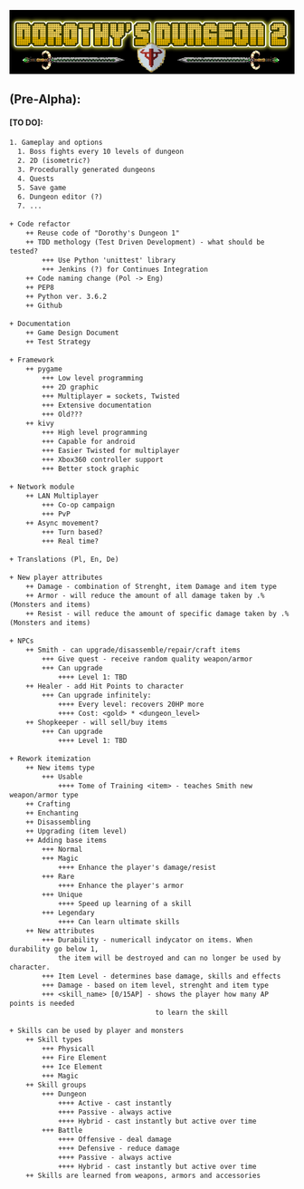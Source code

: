 
![Logo](https://github.com/zutmkr/Studia/blob/master/praca_mag/static/coollogo_com-7011398.png)


## (Pre-Alpha):
####    [TO DO]:
    1. Gameplay and options    
      1. Boss fights every 10 levels of dungeon
      2. 2D (isometric?)
      3. Procedurally generated dungeons
      4. Quests
      5. Save game
      6. Dungeon editor (?)
      7. ... 
        
    + Code refactor
        ++ Reuse code of "Dorothy's Dungeon 1"
        ++ TDD methology (Test Driven Development) - what should be tested?
            +++ Use Python 'unittest' library
            +++ Jenkins (?) for Continues Integration
        ++ Code naming change (Pol -> Eng)
        ++ PEP8
        ++ Python ver. 3.6.2
        ++ Github
        
    + Documentation
        ++ Game Design Document
        ++ Test Strategy
        
    + Framework
        ++ pygame 
            +++ Low level programming
            +++ 2D graphic
            +++ Multiplayer = sockets, Twisted
            +++ Extensive documentation
            +++ Old???
        ++ kivy
            +++ High level programming
            +++ Capable for android
            +++ Easier Twisted for multiplayer
            +++ Xbox360 controller support
            +++ Better stock graphic
            
    + Network module
        ++ LAN Multiplayer
            +++ Co-op campaign
            +++ PvP
        ++ Async movement?
            +++ Turn based?
            +++ Real time?
            
    + Translations (Pl, En, De) 
    
    + New player attributes
        ++ Damage - combination of Strenght, item Damage and item type
        ++ Armor - will reduce the amount of all damage taken by .% (Monsters and items)
        ++ Resist - will reduce the amount of specific damage taken by .% (Monsters and items)
        
    + NPCs
        ++ Smith - can upgrade/disassemble/repair/craft items
            +++ Give quest - receive random quality weapon/armor 
            +++ Can upgrade
                ++++ Level 1: TBD 
        ++ Healer - add Hit Points to character
            +++ Can upgrade infinitely:
                ++++ Every level: recovers 20HP more
                ++++ Cost: <gold> * <dungeon_level>
        ++ Shopkeeper - will sell/buy items
            +++ Can upgrade
                ++++ Level 1: TBD
    
    + Rework itemization
        ++ New items type
            +++ Usable
                ++++ Tome of Training <item> - teaches Smith new weapon/armor type
        ++ Crafting
        ++ Enchanting
        ++ Disassembling
        ++ Upgrading (item level)
        ++ Adding base items
            +++ Normal
            +++ Magic
                ++++ Enhance the player's damage/resist
            +++ Rare
                ++++ Enhance the player's armor 
            +++ Unique
                ++++ Speed up learning of a skill
            +++ Legendary
                ++++ Can learn ultimate skills
        ++ New attributes
            +++ Durability - numericall indycator on items. When durability go below 1,
                the item will be destroyed and can no longer be used by character.
            +++ Item Level - determines base damage, skills and effects
            +++ Damage - based on item level, strenght and item type
            +++ <skill_name> [0/15AP] - shows the player how many AP points is needed
                                        to learn the skill
                
    + Skills can be used by player and monsters
        ++ Skill types
            +++ Physicall
            +++ Fire Element
            +++ Ice Element
            +++ Magic
        ++ Skill groups
            +++ Dungeon
                ++++ Active - cast instantly
                ++++ Passive - always active
                ++++ Hybrid - cast instantly but active over time
            +++ Battle
                ++++ Offensive - deal damage
                ++++ Defensive - reduce damage
                ++++ Passive - always active
                ++++ Hybrid - cast instantly but active over time
        ++ Skills are learned from weapons, armors and accessories
